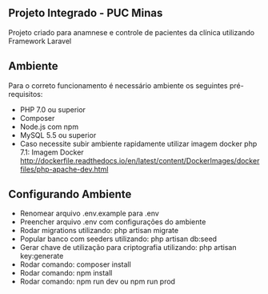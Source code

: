 ## Projeto Integrado - PUC Minas

Projeto criado para anamnese e controle de pacientes da clínica utilizando Framework Laravel

## Ambiente

Para o correto funcionamento é necessário ambiente os seguintes pré-requisitos:

- PHP 7.0 ou superior
- Composer
- Node.js com npm
- MySQL 5.5 ou superior
- Caso necessite subir ambiente rapidamente utilizar imagem docker php 7.1: Imagem Docker http://dockerfile.readthedocs.io/en/latest/content/DockerImages/dockerfiles/php-apache-dev.html

## Configurando Ambiente

- Renomear arquivo .env.example para .env
- Preencher arquivo .env com configurações do ambiente
- Rodar migrations utilizando: php artisan migrate
- Popular banco com seeders utilizando: php artisan db:seed
- Gerar chave de utilização para criptografia utilizando: php artisan key:generate
- Rodar comando: composer install
- Rodar comando: npm install
- Rodar comando: npm run dev ou npm run prod
